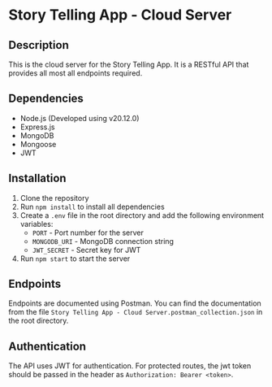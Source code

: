# Story Telling App - Cloud Server

## Description

This is the cloud server for the Story Telling App. It is a RESTful API that provides all most all endpoints required. 

## Dependencies

- Node.js (Developed using v20.12.0)
- Express.js
- MongoDB
- Mongoose
- JWT

## Installation

1. Clone the repository
2. Run `npm install` to install all dependencies
3. Create a `.env` file in the root directory and add the following environment variables:
    - `PORT` - Port number for the server
    - `MONGODB_URI` - MongoDB connection string
    - `JWT_SECRET` - Secret key for JWT
4. Run `npm start` to start the server


## Endpoints

Endpoints are documented using Postman. You can find the documentation from the file `Story Telling App - Cloud Server.postman_collection.json` in the root directory.


## Authentication

The API uses JWT for authentication. For protected routes, the jwt token should be passed in the header as `Authorization: Bearer <token>`.